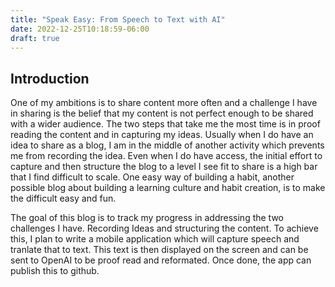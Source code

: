 ```yaml
---
title: "Speak Easy: From Speech to Text with AI"
date: 2022-12-25T10:18:59-06:00
draft: true
---
```


## Introduction 

One of my ambitions is to share content more often and a challenge I have in sharing is the belief that my content is not perfect enough to be shared with a wider audience. The two steps that take me the most time is in proof reading the content and in capturing my ideas. Usually when I do have an idea to share as a blog, I am in the middle of another activity which prevents me from recording the idea. Even when I do have access, the initial effort to capture and then structure the blog to a level I see fit to share is a high bar that I find difficult to scale. One easy way of building a habit, another possible blog about building a learning culture and habit creation, is to make the difficult easy and fun.

The goal of this blog is to track my progress in addressing the two challenges I have. Recording Ideas and structuring the content. To achieve this, I plan to write a mobile application which will capture speech and tranlate that to text. This text is then displayed on the screen and can be sent to OpenAI to be proof read and reformated. Once done, the app can publish this to github. 

## 